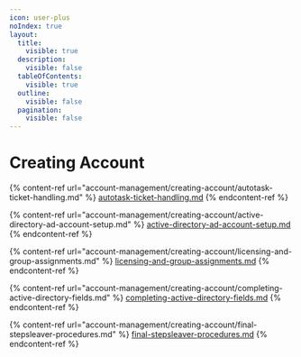```yaml
---
icon: user-plus
noIndex: true
layout:
  title:
    visible: true
  description:
    visible: false
  tableOfContents:
    visible: true
  outline:
    visible: false
  pagination:
    visible: false
---
```


# Creating Account

{% content-ref url="account-management/creating-account/autotask-ticket-handling.md" %}
[autotask-ticket-handling.md](account-management/creating-account/autotask-ticket-handling.md)
{% endcontent-ref %}

{% content-ref url="account-management/creating-account/active-directory-ad-account-setup.md" %}
[active-directory-ad-account-setup.md](account-management/creating-account/active-directory-ad-account-setup.md)
{% endcontent-ref %}

{% content-ref url="account-management/creating-account/licensing-and-group-assignments.md" %}
[licensing-and-group-assignments.md](account-management/creating-account/licensing-and-group-assignments.md)
{% endcontent-ref %}

{% content-ref url="account-management/creating-account/completing-active-directory-fields.md" %}
[completing-active-directory-fields.md](account-management/creating-account/completing-active-directory-fields.md)
{% endcontent-ref %}

{% content-ref url="account-management/creating-account/final-stepsleaver-procedures.md" %}
[final-stepsleaver-procedures.md](account-management/creating-account/final-stepsleaver-procedures.md)
{% endcontent-ref %}

